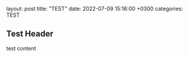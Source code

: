 layout: post
title: "TEST"
date: 2022-07-09 15:16:00 +0300
categories: TEST

## Test Header

test content

